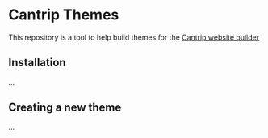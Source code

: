 # Cantrip Themes

This repository is a tool to help build themes for the [Cantrip website builder](https://cantrip.io)

## Installation

...

## Creating a new theme

...